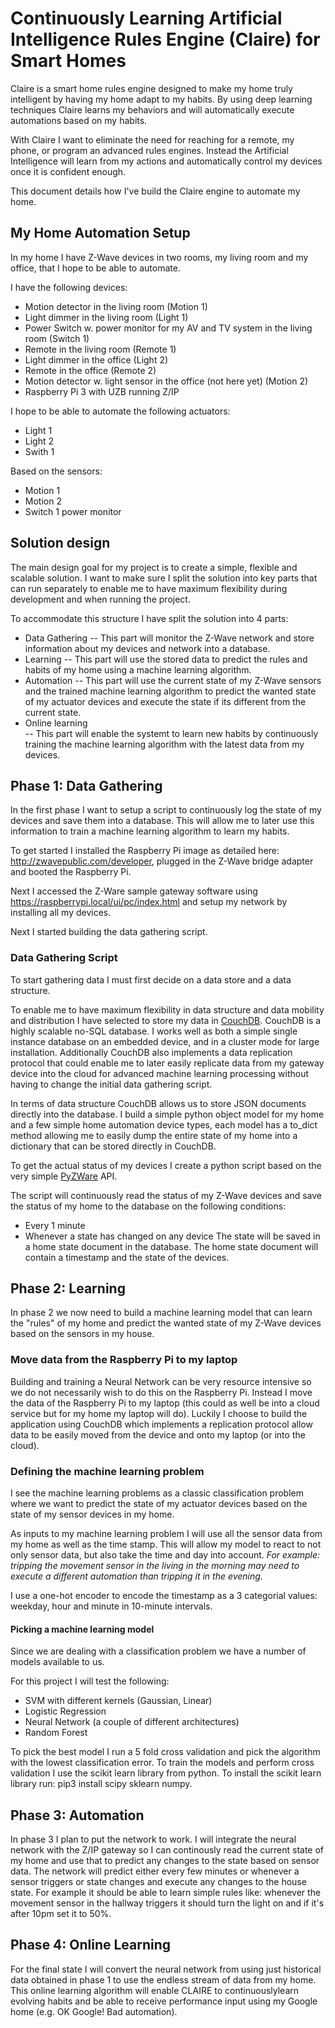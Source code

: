 # Continuously Learning Artificial Intelligence Rules Engine (Claire) for Smart Homes

Claire is a smart home rules engine designed to make my home truly intelligent by having my home adapt to my habits. By using deep learning techniques Claire learns my behaviors and will automatically execute automations based on my habits.

With Claire I want to eliminate the need for reaching for a remote, my phone, or program an advanced rules engines. Instead the Artificial Intelligence will learn from my actions and automatically control my devices once it is confident enough.

This document details how I've build the Claire engine to automate my home.

## My Home Automation Setup

In my home I have Z-Wave devices in two rooms, my living room and my office, that I hope to be able to automate.

I have the following devices:
- Motion detector in the living room (Motion 1)
- Light dimmer in the living room (Light 1)
- Power Switch w. power monitor for my AV and TV system in the living room (Switch 1)
- Remote in the living room (Remote 1)
- Light dimmer in the office (Light 2)
- Remote in the office (Remote 2)
- Motion detector w. light sensor in the office (not here yet) (Motion 2)
- Raspberry Pi 3 with UZB running Z/IP

I hope to be able to automate the following actuators:
- Light 1
- Light 2
- Swith 1

Based on the sensors:
- Motion 1
- Motion 2
- Switch 1 power monitor

## Solution design
The main design goal for my project is to create a simple, flexible and scalable solution. I want to make sure I split the solution into key parts that can run separately to enable me to have maximum flexibility during development and when running the project.

To accommodate this structure I have split the solution into 4 parts:
- Data Gathering
-- This part will monitor the Z-Wave network and store information about my devices and network into a database.
- Learning
-- This part will use the stored data to predict the rules and habits of my home using a machine learning algorithm.
- Automation
-- This part will use the current state of my Z-Wave sensors and the trained machine learning algorithm to predict the wanted state of my actuator devices and execute the state if its different from the current state.   
- Online learning  
-- This part will enable the systemt to learn new habits by continuously training the machine learning algorithm with the latest data from my devices.

## Phase 1: Data Gathering
In the first phase I want to setup a script to continuously log the state of my devices and save them into a database. This will allow me to later use this information to train a machine learning algorithm to learn my habits.

To get started I installed the Raspberry Pi image as detailed here: http://zwavepublic.com/developer, plugged in the Z-Wave bridge adapter and booted the Raspberry Pi.

Next I accessed the Z-Ware sample gateway software using https://raspberrypi.local/ui/pc/index.html and setup my network by installing all my devices.

Next I started building the data gathering script.

### Data Gathering Script
To start gathering data I must first decide on a data store and a data structure.

To enable me to have maximum flexibility in data structure and data mobility and distribution I have selected to store my data in [CouchDB](http://couchdb.apache.org/). CouchDB is a highly scalable no-SQL database. I works well as both a simple single instance database on an embedded device, and in a cluster mode for large installation. Additionally CouchDB also implements a data replication protocol that could enable me to later easily replicate data from my gateway device into the cloud for advanced machine learning processing without having to change the initial data gathering script.

In terms of data structure CouchDB allows us to store JSON documents directly into the database. I build a simple python object model for my home and a few simple home automation device types, each model has a to_dict method allowing me to easily dump the entire state of my home into a dictionary that can be stored directly in CouchDB.

To get the actual status of my devices I create a python script based on the very simple [PyZWare](https://github.com/Z-WavePublic/PyZWare) API.

The script will continuously read the status of my Z-Wave devices and save the status of my home to the database on the following conditions:
- Every 1 minute
- Whenever a state has changed on any device
The state will be saved in a home state document in the database. The home state document will contain a timestamp and the state of the devices.

## Phase 2: Learning
In phase 2 we now need to build a machine learning model that can learn the "rules" of my home and predict the wanted state of my Z-Wave devices based on the sensors in my house.

### Move data from the Raspberry Pi to my laptop
Building and training a Neural Network can be very resource intensive so we do not necessarily wish to do this on the Raspberry Pi. Instead I move the data of the Raspberry Pi to my laptop (this could as well be into a cloud service but for my home my laptop will do). Luckily I choose to build the application using CouchDB which implements a replication protocol allow data to be easily moved from the device and onto my laptop (or into the cloud).

### Defining the machine learning problem
I see the machine learning problems as a classic classification problem where we want to predict the state of my actuator devices based on the state of my sensor devices in my home.

As inputs to my machine learning problem I will use all the sensor data from my home as well as the time stamp. This will allow my model to react to not only sensor data, but also take the time and day into account. _For example: tripping the movement sensor in the living in the morning may need to execute a different automation than tripping it in the evening._

I use a one-hot encoder to encode the timestamp as a 3 categorial values: weekday, hour and minute in 10-minute intervals.  

#### Picking a machine learning model
Since we are dealing with a classification problem we have a number of models available to us.

For this project I will test the following:
- SVM with different kernels (Gaussian, Linear)
- Logistic Regression
- Neural Network (a couple of different architectures)
- Random Forest

To pick the best model I run a 5 fold cross validation and pick the algorithm with the lowest classification error. To train the models and perform cross validation I use the scikit learn library from python. To install the scikit learn library run: pip3 install scipy sklearn numpy.






## Phase 3: Automation
In phase 3 I plan to put the network to work. I will integrate the neural network with the Z/IP gateway so I can continously read the current state of my home and use that to predict any changes to the state based on sensor data.
The network will predict either every few minutes or whenever a sensor triggers or state changes and execute any changes to the house state. For example it should be able to learn simple rules like: whenever the movement sensor in the hallway triggers it should turn the light on and if it's after 10pm set it to 50%.

## Phase 4: Online Learning
For the final state I will convert the neural network from using just historical data obtained in phase 1 to use the endless stream of data from my home. This online learning algorithm will enable CLAIRE to continuouslylearn evolving habits and be able to receive performance input using my Google home (e.g. OK Google! Bad automation).

